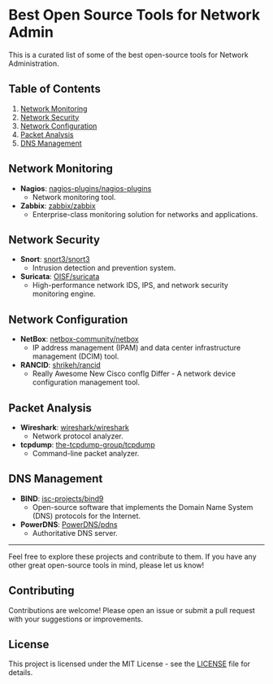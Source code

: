 # Best Open Source Tools for Network Admin

This is a curated list of some of the best open-source tools for Network Administration.

## Table of Contents

1. [Network Monitoring](#network-monitoring)
2. [Network Security](#network-security)
3. [Network Configuration](#network-configuration)
4. [Packet Analysis](#packet-analysis)
5. [DNS Management](#dns-management)

## Network Monitoring

- **Nagios**: [nagios-plugins/nagios-plugins](https://github.com/nagios-plugins/nagios-plugins)
  - Network monitoring tool.
- **Zabbix**: [zabbix/zabbix](https://github.com/zabbix/zabbix)
  - Enterprise-class monitoring solution for networks and applications.

## Network Security

- **Snort**: [snort3/snort3](https://github.com/snort3/snort3)
  - Intrusion detection and prevention system.
- **Suricata**: [OISF/suricata](https://github.com/OISF/suricata)
  - High-performance network IDS, IPS, and network security monitoring engine.

## Network Configuration

- **NetBox**: [netbox-community/netbox](https://github.com/netbox-community/netbox)
  - IP address management (IPAM) and data center infrastructure management (DCIM) tool.
- **RANCID**: [shrikeh/rancid](https://github.com/shrikeh/rancid)
  - Really Awesome New Cisco confIg Differ - A network device configuration management tool.

## Packet Analysis

- **Wireshark**: [wireshark/wireshark](https://github.com/wireshark/wireshark)
  - Network protocol analyzer.
- **tcpdump**: [the-tcpdump-group/tcpdump](https://github.com/the-tcpdump-group/tcpdump)
  - Command-line packet analyzer.

## DNS Management

- **BIND**: [isc-projects/bind9](https://github.com/isc-projects/bind9)
  - Open-source software that implements the Domain Name System (DNS) protocols for the Internet.
- **PowerDNS**: [PowerDNS/pdns](https://github.com/PowerDNS/pdns)
  - Authoritative DNS server.

---

Feel free to explore these projects and contribute to them. If you have any other great open-source tools in mind, please let us know!

## Contributing

Contributions are welcome! Please open an issue or submit a pull request with your suggestions or improvements.

## License

This project is licensed under the MIT License - see the [LICENSE](LICENSE) file for details.
